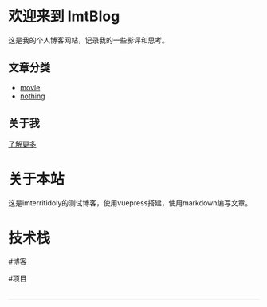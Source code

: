 # 欢迎来到 ImtBlog

这是我的个人博客网站，记录我的一些影评和思考。

## 文章分类

- [movie](articles/movie/)
- [nothing](articles/category2/)

## 关于我

[了解更多](about/)

# 关于本站
这是imterritidoly的测试博客，使用vuepress搭建，使用markdown编写文章。

# 技术栈



#博客



#项目

<div id="comment-container" style="margin-top: 2rem; padding-top: 1rem; border-top: 1px solid #eaecef;">
  <div id="giscus-container" class="comment-container"></div>
</div>

<script>
// 检查是否在浏览器环境中运行（避免服务器端渲染时出错）
if (typeof window !== 'undefined' && typeof document !== 'undefined') {
  // 等待DOM加载完成
  document.addEventListener('DOMContentLoaded', function() {
    // 获取容器
    const container = document.getElementById('giscus-container');
    
    // 添加登录提示文字
    container.innerHTML = '<div style="text-align: center; margin-bottom: 20px; color: #666;">请先登录GitHub账号，才能查看和发表评论</div>';
    
    // 创建giscus脚本
    const script = document.createElement('script');
    script.src = 'https://giscus.app/client.js';
    script.setAttribute('data-repo', 'imterritidoly/ImtBlog');
    script.setAttribute('data-repo-id', 'R_kgDOKN7pFw');
    script.setAttribute('data-category', 'General');
    script.setAttribute('data-category-id', 'DIC_kwDOKN7pF84COoH2');
    script.setAttribute('data-mapping', 'pathname');
    script.setAttribute('data-strict', '0');
    script.setAttribute('data-reactions-enabled', '1');
    script.setAttribute('data-emit-metadata', '0');
    script.setAttribute('data-input-position', 'bottom');
    script.setAttribute('data-theme', 'light');
    script.setAttribute('data-lang', 'zh-CN');
    script.crossOrigin = 'anonymous';
    script.async = true;
    
    // 添加错误处理
    script.onerror = function() {
      const container = document.getElementById('giscus-container');
      container.innerHTML = '<div style="padding: 20px; text-align: center; color: #666;">评论区加载失败，请确保您已登录GitHub账号并检查网络连接后刷新页面重试</div>';
    };
    
    // 添加到容器
    container.appendChild(script);
  });
}
</script>




